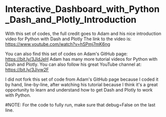 # Interactive_Dashboard_with_Python_Dash_and_Plotly_Introduction

With this set of codes, the full credit goes to Adam and his nice introduction video for Python with Dash and Plotly
The link to the video is: https://www.youtube.com/watch?v=hSPmj7mK6ng

You can also find this set of codes on Adam's GitHub page: https://bit.ly/3JldJeH
Adam has many more tutorial videos for Python with Dash and Plotly. You can also follow his great YouTube channel at: https://bit.ly/3Jiyw2F

I did not fork this set of code from Adam's GitHub page because I coded it by hand, line-by-line, after watching his tutorial because I think it's a great opportunity to learn and understand how to get Dash and Plotly to work with Python.

#NOTE: For the code to fully run, make sure that debug=False on the last line.
